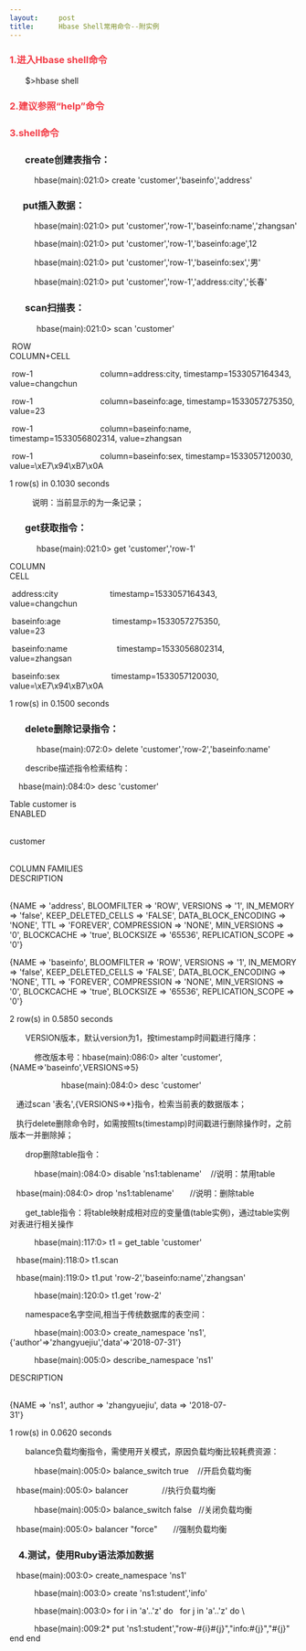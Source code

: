 ```yaml
---
layout:     post
title:      Hbase Shell常用命令--附实例
---
```

<div id="article_content" class="article_content clearfix csdn-tracking-statistics" data-pid="blog" data-mod="popu_307" data-dsm="post">
								            <link rel="stylesheet" href="https://csdnimg.cn/release/phoenix/template/css/ck_htmledit_views-f76675cdea.css">
						<div class="htmledit_views" id="content_views">
                <h3 style="margin-left:0in;"><span style="color:#f33b45;">1.进入Hbase shell命令</span></h3>

<p style="margin-left:0in;">       $&gt;hbase shell</p>

<h3 style="margin-left:0in;"><span style="color:#f33b45;">2.建议参照“help”命令</span></h3>

<h3 style="margin-left:0in;"><span style="color:#f33b45;">3.shell命令</span></h3>

<h3 style="margin-left:0in;">       create创建表指令：</h3>

<p style="margin-left:0in;">           hbase(main):021:0&gt; create 'customer','baseinfo','address'</p>

<h3 style="margin-left:0in;">      put插入数据：</h3>

<p style="margin-left:0in;">           hbase(main):021:0&gt; put 'customer','row-1','baseinfo:name','zhangsan'</p>

<p style="margin-left:0in;">           hbase(main):021:0&gt; put 'customer','row-1','baseinfo:age',12</p>

<p style="margin-left:0in;">           hbase(main):021:0&gt; put 'customer','row-1','baseinfo:sex','男'</p>

<p style="margin-left:0in;">           hbase(main):021:0&gt; put 'customer','row-1','address:city','长春'</p>

<h3 style="margin-left:0in;">       scan扫描表：</h3>

<p style="margin-left:0in;">            hbase(main):021:0&gt; scan 'customer'</p>

<p style="margin-left:0in;"> ROW                                 COLUMN+CELL                                                                                           </p>

<p style="margin-left:0in;"> row-1                              column=address:city, timestamp=1533057164343, value=changchun                                         </p>

<p style="margin-left:0in;"> row-1                              column=baseinfo:age, timestamp=1533057275350, value=23                                                </p>

<p style="margin-left:0in;"> row-1                              column=baseinfo:name, timestamp=1533056802314, value=zhangsan                                         </p>

<p style="margin-left:0in;"> row-1                              column=baseinfo:sex, timestamp=1533057120030, value=\xE7\x94\xB7\x0A                                  </p>

<p style="margin-left:0in;">1 row(s) in 0.1030 seconds</p>

<p style="margin-left:0in;">          说明：当前显示的为一条记录；</p>

<h3 style="margin-left:0in;">       get获取指令：</h3>

<p style="margin-left:0in;">            hbase(main):021:0&gt; get 'customer','row-1'</p>

<p style="margin-left:0in;">COLUMN                              CELL                                                                                                  </p>

<p style="margin-left:0in;"> address:city                       timestamp=1533057164343, value=changchun                                                              </p>

<p style="margin-left:0in;"> baseinfo:age                       timestamp=1533057275350, value=23                                                                     </p>

<p style="margin-left:0in;"> baseinfo:name                      timestamp=1533056802314, value=zhangsan                                                               </p>

<p style="margin-left:0in;"> baseinfo:sex                       timestamp=1533057120030, value=\xE7\x94\xB7\x0A                                                       </p>

<p style="margin-left:0in;">1 row(s) in 0.1500 seconds</p>

<h3 style="margin-left:0in;">       delete删除记录指令：</h3>

<p style="margin-left:0in;">            hbase(main):072:0&gt; delete 'customer','row-2','baseinfo:name'</p>

<p style="margin-left:0in;">       describe描述指令检索结构：</p>

<p style="margin-left:0in;">    hbase(main):084:0&gt; desc 'customer'</p>

<p style="margin-left:0in;">Table customer is ENABLED                                                                                                                 </p>

<p style="margin-left:0in;">customer                                                                                                                                  </p>

<p style="margin-left:0in;">COLUMN FAMILIES DESCRIPTION                                                                                                               </p>

<p style="margin-left:0in;">{NAME =&gt; 'address', BLOOMFILTER =&gt; 'ROW', VERSIONS =&gt; '1', IN_MEMORY =&gt; 'false', KEEP_DELETED_CELLS =&gt; 'FALSE', DATA_BLOCK_ENCODING =&gt; 'NONE', TTL =&gt; 'FOREVER', COMPRESSION =&gt; 'NONE', MIN_VERSIONS =&gt; '0', BLOCKCACHE =&gt; 'true', BLOCKSIZE =&gt; '65536', REPLICATION_SCOPE =&gt; '0'}   </p>

<p style="margin-left:0in;">{NAME =&gt; 'baseinfo', BLOOMFILTER =&gt; 'ROW', VERSIONS =&gt; '1', IN_MEMORY =&gt; 'false', KEEP_DELETED_CELLS =&gt; 'FALSE', DATA_BLOCK_ENCODING =&gt; 'NONE', TTL =&gt; 'FOREVER', COMPRESSION =&gt; 'NONE', MIN_VERSIONS =&gt; '0', BLOCKCACHE =&gt; 'true', BLOCKSIZE =&gt; '65536', REPLICATION_SCOPE =&gt; '0'}  </p>

<p style="margin-left:0in;">2 row(s) in 0.5850 seconds</p>

<p style="margin-left:0in;">       VERSION版本，默认version为1，按timestamp时间戳进行降序：</p>

<p style="margin-left:0in;">           修改版本号：hbase(main):086:0&gt; alter 'customer',{NAME=&gt;'baseinfo',VERSIONS=&gt;5}</p>

<p style="margin-left:0in;">                       hbase(main):084:0&gt; desc 'customer'</p>

<p style="margin-left:0in;">   通过scan '表名',{VERSIONS=&gt;*}指令，检索当前表的数据版本；</p>

<p style="margin-left:0in;">   执行delete删除命令时，如需按照ts(timestamp)时间戳进行删除操作时，之前版本一并删除掉；</p>

<p style="margin-left:0in;">       drop删除table指令：</p>

<p style="margin-left:0in;">           hbase(main):084:0&gt; disable 'ns1:tablename'    //说明：禁用table</p>

<p style="margin-left:0in;">   hbase(main):084:0&gt; drop 'ns1:tablename'       //说明：删除table</p>

<p style="margin-left:0in;">       get_table指令：将table映射成相对应的变量值(table实例)，通过table实例对表进行相关操作</p>

<p style="margin-left:0in;">           hbase(main):117:0&gt; t1 = get_table 'customer'</p>

<p style="margin-left:0in;">   hbase(main):118:0&gt; t1.scan</p>

<p style="margin-left:0in;">   hbase(main):119:0&gt; t1.put 'row-2','baseinfo:name','zhangsan'</p>

<p style="margin-left:0in;">           hbase(main):120:0&gt; t1.get 'row-2'</p>

<p style="margin-left:0in;">       namespace名字空间,相当于传统数据库的表空间：</p>

<p style="margin-left:0in;">           hbase(main):003:0&gt; create_namespace 'ns1',{'author'=&gt;'zhangyuejiu','data'=&gt;'2018-07-31'}</p>

<p style="margin-left:0in;">           hbase(main):005:0&gt; describe_namespace 'ns1'</p>

<p style="margin-left:0in;">DESCRIPTION                                                                                                                               </p>

<p style="margin-left:0in;">{NAME =&gt; 'ns1', author =&gt; 'zhangyuejiu', data =&gt; '2018-07-31'}                                                                            </p>

<p style="margin-left:0in;">1 row(s) in 0.0620 seconds</p>

<p style="margin-left:0in;">       balance负载均衡指令，需使用开关模式，原因负载均衡比较耗费资源：</p>

<p style="margin-left:0in;">           hbase(main):005:0&gt; balance_switch true    //开启负载均衡</p>

<p style="margin-left:0in;">   hbase(main):005:0&gt; balancer               //执行负载均衡</p>

<p style="margin-left:0in;">           hbase(main):005:0&gt; balance_switch false   //关闭负载均衡</p>

<p style="margin-left:0in;">   hbase(main):005:0&gt; balancer "force"       //强制负载均衡</p>

<h3 style="margin-left:0in;">    4.测试，使用Ruby语法添加数据</h3>

<p style="margin-left:0in;">   hbase(main):003:0&gt; create_namespace 'ns1'</p>

<p style="margin-left:0in;">           hbase(main):003:0&gt; create 'ns1:student','info'</p>

<p style="margin-left:0in;">           hbase(main):003:0&gt; for i in 'a'..'z' do   for j in 'a'..'z' do \</p>

<p style="margin-left:0in;">           hbase(main):009:2* put 'ns1:student',"row-#{i}#{j}","info:#{j}","#{j}"  end end</p>            </div>
                </div>